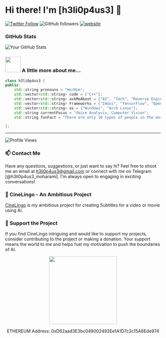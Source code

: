 # Hi there! I'm [h3li0p4us3] 👋

[![Twitter Follow](https://img.shields.io/twitter/follow/h3li0p4us3?label=Follow)](https://twitter.com/intent/follow?screen_name=h3li0p4us3)
![GitHub followers](https://img.shields.io/github/followers/h3li0p4us3?label=Follow&style=social)
[![website](https://img.shields.io/badge/Website-46a2f1.svg?&style=flat-square&logo=Google-Chrome&logoColor=white&link=https://SauToriN.top/)](https://SauToriN.top/)


### GitHub Stats

![Your GitHub Stats](https://github-readme-stats.vercel.app/api?username=h3li0p4us3&show_icons=true&count_private=true&hide=prs,issues&theme=radical)


### <img src="https://media.giphy.com/media/VgCDAzcKvsR6OM0uWg/giphy.gif" width="50"> A little more about me...  

```cpp
class h3li0p4us3 {
public:
    std::string pronouns = "He/Him";
    std::vector<std::string> code = {"C++"};
    std::vector<std::string> askMeAbout = {"AI", "Tech", "Reverse Engineering", "OpenPose", "ImGui"};
    std::vector<std::string> Frameworks = {"ImGui", "TensorFlow", "OpenPose", "Opencv"};
    std::vector<std::string> os = {"Windows", "Arch Linux"};
    std::string currentFocus = "Voice Analysis, Computer Vision";
    std::string funFact = "There are only 10 types of people in the world: those who understand binary, and those who don't.";

};
```
---

![Profile Views](https://komarev.com/ghpvc/?username=h3li0p4us3&color=brightgreen)

### 📫 Contact Me

Have any questions, suggestions, or just want to say hi? Feel free to shoot me an email at [h3li0p4us3@gmail.com](mailto:h3li0p4us3@gmail.com) or connect with me on Telegram [@h3li0p4us3_moharami]. I'm always open to engaging in exciting conversations!

### 🚀 CineLingo - An Ambitious Project

[CineLingo](https://github.com/SauToriN/CineLingo) is my ambitious project for creating Subtitles for a video or movie using AI.

### 💖 Support the Project

If you find CineLingo intriguing and would like to support my projects, consider contributing to the project or making a donation. Your support means the world to me and helps fuel my motivation to push the boundaries of AI.

<p align="center">
  <a href="https://www.coffeebede.com/h3li0p4us3" target="blank">
    <img src="https://coffeebede.ir/DashboardTemplateV2/app-assets/images/banner/default-yellow.svg" width="220"/>
  </a>
</p>

<p align="center">
  ETHEREUM Address: 0xD62aad3E3bc049002492Ee1A1D7c2c15A6Ede974
</p>
